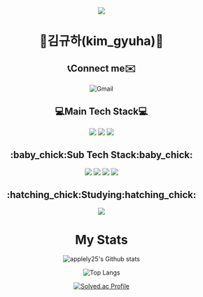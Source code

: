 <div align="center">

<img src="https://capsule-render.vercel.app/api?type=waving&color=auto&height=200&section=header&text=KimGyuHa&Size=50&fontAlign=77&fontAlignY=30&animation=twinkling&desc=frontend%20Developer&descAlign=85&descAlignY=55&fontColor=FFFFFF"/>

<h1>🎉김규하(kim_gyuha)🎉</h2>

<h2>📞Connect me✉️</h2>
<img alt="Gmail" src="https://img.shields.io/badge/kimgyuha25@gmail.com-EA4335.svg?&style=for-the-badge&logo=Gmail&logoColor=white"/>

</div>

<div align="center">
<h2>💻Main Tech Stack💻</h2> 
<img src="https://img.shields.io/badge/HTML5-E34F26?style=for-the-badge&logo=HTML5&logoColor=white">
<img src="https://img.shields.io/badge/CSS3-1572B6?style=for-the-badge&logo=Css3&logoColor=white">
<img src="https://img.shields.io/badge/JavaScript-F7DF1E?style=for-the-badge&logo=JavaScript&logoColor=white">
</div>

<div align="center">
<h2>:baby_chick:Sub Tech Stack:baby_chick:</h2>
<img src="https://img.shields.io/badge/C-A8B9CC.svg?style=for-the-badge&logo=C&logoColor=white">
<img src="https://img.shields.io/badge/Python-3776AB?style=for-the-badge&logo=Python&logoColor=white">
<img src="https://img.shields.io/badge/Node.js-339933?style=for-the-badge&logo=Node.js&logoColor=white">
<img src="https://img.shields.io/badge/MySQL-4479A1?style=for-the-badge&logo=MySQL&logoColor=white"
</div>

<div align="center">
<h2>:hatching_chick:Studying:hatching_chick:</h2>
<img src="https://img.shields.io/badge/React-61DAFB?style=for-the-badge&logo=React&logoColor=white">

</div>

<div align="center">
<h1>My Stats</h1>

![applely25's Github stats](https://github-readme-stats.vercel.app/api?username=applely25&show_icons=true)

![Top Langs](https://github-readme-stats.vercel.app/api/top-langs/?username=applely25&layout=compact&theme=gruvbox)
  
[![Solved.ac Profile](http://mazassumnida.wtf/api/v2/generate_badge?boj=applely)](https://solved.ac/applely/)
